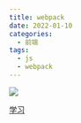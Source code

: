 ```yaml
---
title: webpack
date: 2022-01-10
categories:
  - 前端
tags:
  - js
  - webpack
---
```


![](https://cdn.jsdelivr.net/gh/levidc/blogImg/img/53.jpg)

<!-- more -->

[学习](https://juejin.cn/post/7049160267124441102#heading-36)
